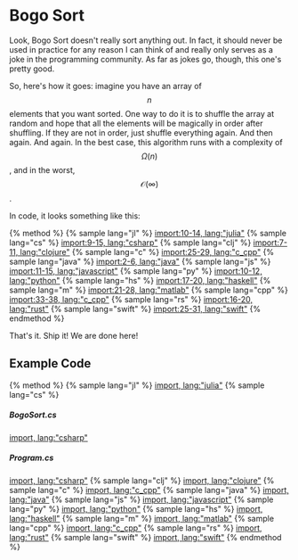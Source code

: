 # Bogo Sort
Look, Bogo Sort doesn't really sort anything out.
In fact, it should never be used in practice for any reason I can think of and really only serves as a joke in the programming community.
As far as jokes go, though, this one's pretty good.

So, here's how it goes:
imagine you have an array of $$n$$ elements that you want sorted.
One way to do it is to shuffle the array at random and hope that all the elements will be magically in order after shuffling.
If they are not in order, just shuffle everything again.
And then again. And again.
In the best case, this algorithm runs with a complexity of $$\Omega(n)$$, and in the worst, $$\mathcal{O}(\infty)$$.

In code, it looks something like this:

{% method %}
{% sample lang="jl" %}
[import:10-14, lang:"julia"](code/julia/bogo.jl)
{% sample lang="cs" %}
[import:9-15, lang:"csharp"](code/csharp/BogoSort.cs)
{% sample lang="clj" %}
[import:7-11, lang:"clojure"](code/clojure/bogo.clj)
{% sample lang="c" %}
[import:25-29, lang:"c_cpp"](code/c/bogo_sort.c)
{% sample lang="java" %}
[import:2-6, lang:"java"](code/java/bogo.java)
{% sample lang="js" %}
[import:11-15, lang:"javascript"](code/javascript/bogo.js)
{% sample lang="py" %}
[import:10-12, lang:"python"](code/python/bogo.py)
{% sample lang="hs" %}
[import:17-20, lang:"haskell"](code/haskell/bogoSort.hs)
{% sample lang="m" %}
[import:21-28, lang:"matlab"](code/matlab/bogosort.m)
{% sample lang="cpp" %}
[import:33-38, lang:"c_cpp"](code/c++/bogosort.cpp)
{% sample lang="rs" %}
[import:16-20, lang:"rust"](code/rust/bogosort.rs)
{% sample lang="swift" %}
[import:25-31, lang:"swift"](code/swift/bogosort.swift)
{% endmethod %}

That's it.
Ship it!
We are done here!

## Example Code

{% method %}
{% sample lang="jl" %}
[import, lang:"julia"](code/julia/bogo.jl)
{% sample lang="cs" %}
##### BogoSort.cs
[import, lang:"csharp"](code/csharp/BogoSort.cs)
##### Program.cs
[import, lang:"csharp"](code/csharp/Program.cs)
{% sample lang="clj" %}
[import, lang:"clojure"](code/clojure/bogo.clj)
{% sample lang="c" %}
[import, lang:"c_cpp"](code/c/bogo_sort.c)
{% sample lang="java" %}
[import, lang:"java"](code/java/bogo.java)
{% sample lang="js" %}
[import, lang:"javascript"](code/javascript/bogo.js)
{% sample lang="py" %}
[import, lang:"python"](code/python/bogo.py)
{% sample lang="hs" %}
[import, lang:"haskell"](code/haskell/bogoSort.hs)
{% sample lang="m" %}
[import, lang:"matlab"](code/matlab/bogosort.m)
{% sample lang="cpp" %}
[import, lang:"c_cpp"](code/c++/bogosort.cpp)
{% sample lang="rs" %}
[import, lang:"rust"](code/rust/bogosort.rs)
{% sample lang="swift" %}
[import, lang:"swift"](code/swift/bogosort.swift)
{% endmethod %}


<script>
MathJax.Hub.Queue(["Typeset",MathJax.Hub]);
</script>
